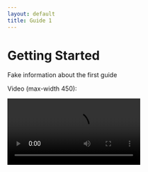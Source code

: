 ```yaml
---
layout: default
title: Guide 1
---
```


# Getting Started

Fake information about the first guide

Video (max-width 450):

<video controls loop style="max-width:450px">
<source src="https://github.com/morpho-matters/hello-world/blob/master/media/epicycle.mp4" type="video/mp4">
</video>
